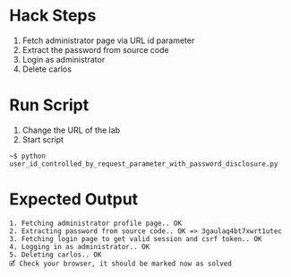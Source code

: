 # Hack Steps

1. Fetch administrator page via URL id parameter
2. Extract the password from source code
3. Login as administrator
4. Delete carlos

# Run Script

1. Change the URL of the lab
2. Start script

```
~$ python user_id_controlled_by_request_parameter_with_password_disclosure.py
```

# Expected Output

```
1. Fetching administrator profile page.. OK
2. Extracting password from source code.. OK => 3gaulaq4bt7xwrt1utec
3. Fetching login page to get valid session and csrf token.. OK
4. Logging in as administrator.. OK
5. Deleting carlos.. OK
🗹 Check your browser, it should be marked now as solved
```
